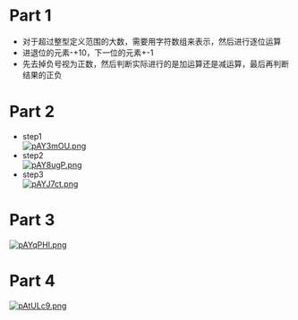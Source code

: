 # Part 1  
+ 对于超过整型定义范围的大数，需要用字符数组来表示，然后进行逐位运算  
+ 进退位的元素-+10，下一位的元素+-1  
+ 先去掉负号视为正数，然后判断实际进行的是加运算还是减运算，最后再判断结果的正负  
# Part 2  
+ step1  
[![pAY3mOU.png](https://s21.ax1x.com/2024/10/11/pAY3mOU.png)](https://imgse.com/i/pAY3mOU)
+ step2  
[![pAY8ugP.png](https://s21.ax1x.com/2024/10/11/pAY8ugP.png)](https://imgse.com/i/pAY8ugP)
+ step3  
[![pAYJ7ct.png](https://s21.ax1x.com/2024/10/11/pAYJ7ct.png)](https://imgse.com/i/pAYJ7ct)
# Part 3  
[![pAYqPHI.png](https://s21.ax1x.com/2024/10/13/pAYqPHI.png)](https://imgse.com/i/pAYqPHI)
# Part 4  
[![pAtULc9.png](https://s21.ax1x.com/2024/10/14/pAtULc9.png)](https://imgse.com/i/pAtULc9)
